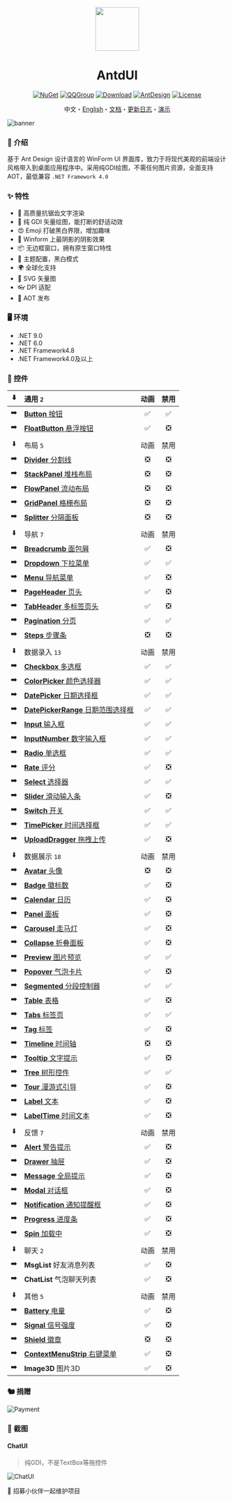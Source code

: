 <div align="center">

<img height="100" src="src/logo.png">

<h1>AntdUI</h1>

[![NuGet](https://img.shields.io/nuget/v/AntdUI.svg?style=flat-square&label=AntdUI&logo=nuget)](https://www.nuget.org/packages/AntdUI)
[![QQGroup](https://img.shields.io/badge/QQ群-328884096-f74658?style=flat-square&logo=qq)](https://qm.qq.com/cgi-bin/qm/qr?k=ZfuHy4LqYC57DYTWAUWkQD9EjdVfvx3y&jump_from=webapi&authKey=4sAgZN0XlFHx+4MW9PdkiGgg435QfKcQdu5lKi1Fp4PP0O+DL6NaKAcV8ybCLM97)
[![Download](https://img.shields.io/nuget/dt/antdui?style=flat-square)](https://www.nuget.org/packages/AntdUI)
[![AntDesign](https://img.shields.io/badge/AntDesign%20-5.0-1677ff?style=flat-square&logo=antdesign)](https://ant-design.antgroup.com/components/overview-cn)
[![License](https://img.shields.io/badge/license-Apache%202.0-4EB1BA.svg?style=flat-square)](http://www.apache.org/licenses/LICENSE-2.0)

中文・[English](README.md)・[文档](doc/wiki/zh/Home.md)・[更新日志](doc/wiki/zh/UpdateLog.md)・[演示](https://gitee.com/mubaiyanghua/antdui-demo)

</div>

![banner](doc/pre/banner.png)

### 🦄 介绍

基于 Ant Design 设计语言的 WinForm UI 界面库，致力于将现代美观的前端设计风格带入到桌面应用程序中。采用纯GDI绘图，不需任何图片资源，全面支持AOT，最低兼容 `.NET Framework 4.0`

### ✨ 特性

- 🌈 高质量抗锯齿文字渲染
- 🎨 纯 GDI 矢量绘图，能打断的舒适动效
- 😍 Emoji 打破黑白界限，增加趣味
- 💎 Winform 上最阴影的阴影效果
- 📦 无边框窗口，拥有原生窗口特性
- 👚 主题配置​，黑白模式
- 🌍 全球化支持
- 🦜 SVG 矢量图
- 👓 DPI 适配
- 🦺 AOT 发布

### 🖥 环境

- .NET 9.0
- .NET 6.0
- .NET Framework4.8
- .NET Framework4.0及以上

### 🌴 控件

⬇️| 通用 `2` | 动画 | 禁用 |
:---:|:--|:--:|:--:|
➡️| [**Button** 按钮](doc/wiki/zh/Control/Button.md) | ✅ | ✅ |
➡️| [**FloatButton** 悬浮按钮](doc/wiki/zh/Control/FloatButton.md) | ✅ | ❎ |
||||
⬇️| 布局 `5` | 动画 | 禁用 |
➡️| [**Divider** 分割线](doc/wiki/zh/Control/Divider.md) | ❎ | ❎ |
➡️| [**StackPanel** 堆栈布局](doc/wiki/zh/Control/StackPanel.md) | ❎ | ❎ |
➡️| [**FlowPanel** 流动布局](doc/wiki/zh/Control/FlowPanel.md) | ❎ | ❎ |
➡️| [**GridPanel** 格栅布局](doc/wiki/zh/Control/GridPanel.md) | ❎ | ❎ |
➡️| [**Splitter** 分隔面板](doc/wiki/zh/Control/Splitter.md) | ❎ | ❎ |
||||
⬇️| 导航 `7` | 动画 | 禁用 |
➡️| [**Breadcrumb** 面包屑](doc/wiki/zh/Control/Breadcrumb.md) | ✅ | ❎ |
➡️| [**Dropdown** 下拉菜单](doc/wiki/zh/Control/Dropdown.md) | ✅ | ✅ |
➡️| [**Menu** 导航菜单](doc/wiki/zh/Control/Menu.md) | ✅ | ❎ |
➡️| [**PageHeader** 页头](doc/wiki/zh/Control/PageHeader.md) | ✅ | ❎ |
➡️| [**TabHeader** 多标签页头](doc/wiki/zh/Control/TabHeader.md) | ✅ | ❎ |
➡️| [**Pagination** 分页](doc/wiki/zh/Control/Pagination.md) | ✅ | ✅ |
➡️| [**Steps** 步骤条](doc/wiki/zh/Control/Steps.md) | ❎ | ❎ |
||||
⬇️| 数据录入 `13` | 动画 | 禁用 |
➡️| [**Checkbox** 多选框](doc/wiki/zh/Control/Checkbox.md) | ✅ | ✅ |
➡️| [**ColorPicker** 颜色选择器](doc/wiki/zh/Control/ColorPicker.md) | ✅ | ✅ |
➡️| [**DatePicker** 日期选择框](doc/wiki/zh/Control/DatePicker.md) | ✅ | ✅ |
➡️| [**DatePickerRange** 日期范围选择框](doc/wiki/zh/Control/DatePicker.md#datepickerrange) | ✅ | ✅ |
➡️| [**Input** 输入框](doc/wiki/zh/Control/Input.md) | ✅ | ✅ |
➡️| [**InputNumber** 数字输入框](doc/wiki/zh/Control/Input.md#inputnumber) | ✅ | ✅ |
➡️| [**Radio** 单选框](doc/wiki/zh/Control/Radio.md) | ✅ | ✅ |
➡️| [**Rate** 评分](doc/wiki/zh/Control/Rate.md) | ✅ | ❎ |
➡️| [**Select** 选择器](doc/wiki/zh/Control/Select.md) | ✅ | ✅ |
➡️| [**Slider** 滑动输入条](doc/wiki/zh/Control/Slider.md) | ✅ | ❎ |
➡️| [**Switch** 开关](doc/wiki/zh/Control/Switch.md) | ✅ | ✅ |
➡️| [**TimePicker** 时间选择框](doc/wiki/zh/Control/TimePicker.md) | ✅ | ✅ |
➡️| [**UploadDragger** 拖拽上传](doc/wiki/zh/Control/UploadDragger.md) | ✅ | ❎ |
||||
⬇️| 数据展示 `18` | 动画 | 禁用 |
➡️| [**Avatar** 头像](doc/wiki/zh/Control/Avatar.md) | ❎ | ❎ |
➡️| [**Badge** 徽标数](doc/wiki/zh/Control/Badge.md) | ✅ | ❎ |
➡️| [**Calendar** 日历](doc/wiki/zh/Control/Calendar.md) | ✅ | ❎ |
➡️| [**Panel** 面板](doc/wiki/zh/Control/Panel.md) | ✅ | ❎ |
➡️| [**Carousel** 走马灯](doc/wiki/zh/Control/Carousel.md) | ✅ | ❎ |
➡️| [**Collapse** 折叠面板](doc/wiki/zh/Control/Collapse.md) | ✅ | ❎ |
➡️| [**Preview** 图片预览](doc/wiki/zh/Control/Preview.md) | ✅ | ✅ |
➡️| [**Popover** 气泡卡片](doc/wiki/zh/Control/Popover.md) | ✅ | ❎ |
➡️| [**Segmented** 分段控制器](doc/wiki/zh/Control/Segmented.md) | ✅ | ✅ |
➡️| [**Table** 表格](doc/wiki/zh/Control/Table.md) | ✅ | ❎ |
➡️| [**Tabs** 标签页](doc/wiki/zh/Control/Tabs.md) | ✅ | ✅ |
➡️| [**Tag** 标签](doc/wiki/zh/Control/Tag.md) | ✅ | ❎ |
➡️| [**Timeline** 时间轴](doc/wiki/zh/Control/Timeline.md) | ❎ | ❎ |
➡️| [**Tooltip** 文字提示](doc/wiki/zh/Control/Tooltip.md) | ✅ | ❎ |
➡️| [**Tree** 树形控件](doc/wiki/zh/Control/Tree.md) | ✅ | ✅ |
➡️| [**Tour** 漫游式引导](doc/wiki/zh/Control/Tour.md) | ✅ | ❎ |
➡️| [**Label** 文本](doc/wiki/zh/Control/Label.md) | ✅ | ❎ |
➡️| [**LabelTime** 时间文本](doc/wiki/zh/Control/LabelTime.md) | ✅ | ❎ |
||||
⬇️| 反馈 `7` | 动画 | 禁用 |
➡️| [**Alert** 警告提示](doc/wiki/zh/Control/Alert.md) | ✅ | ❎ |
➡️| [**Drawer** 抽屉](doc/wiki/zh/Control/Drawer.md) | ✅ | ❎ |
➡️| [**Message** 全局提示](doc/wiki/zh/Control/Message.md) | ✅ | ❎ |
➡️| [**Modal** 对话框](doc/wiki/zh/Control/Modal.md) | ✅ | ❎ |
➡️| [**Notification** 通知提醒框](doc/wiki/zh/Control/Notification.md) | ✅ | ❎ |
➡️| [**Progress** 进度条](doc/wiki/zh/Control/Progress.md) | ✅ | ❎ |
➡️| [**Spin** 加载中](doc/wiki/zh/Control/Spin.md) | ✅ | ❎ |
||||
⬇️| 聊天 `2` | 动画 | 禁用 |
➡️| **MsgList** 好友消息列表 | ✅ | ❎ |
➡️| **ChatList** 气泡聊天列表 | ✅ | ❎ |
||||
⬇️| 其他 `5` | 动画 | 禁用 |
➡️| [**Battery** 电量](doc/wiki/zh/Control/Battery.md) | ✅ | ❎ |
➡️| [**Signal** 信号强度](doc/wiki/zh/Control/Signal.md) | ✅ | ❎ |
➡️| [**Shield** 徽章](doc/wiki/zh/Control/Shield.md) | ❎ | ❎ |
➡️| [**ContextMenuStrip** 右键菜单](doc/wiki/zh/Control/ContextMenuStrip.md) | ✅ | ❎ |
➡️| **Image3D** 图片3D | ✅ | ❎ |

### 🐿️ 捐赠
![Payment](doc/pre/Payment.png)

### 🎨 截图

#### ChatUI

> 纯GDI，不是TextBox等拖控件

![ChatUI](doc/screenshot/ChatUI.gif)

🦦 招募小伙伴一起维护项目